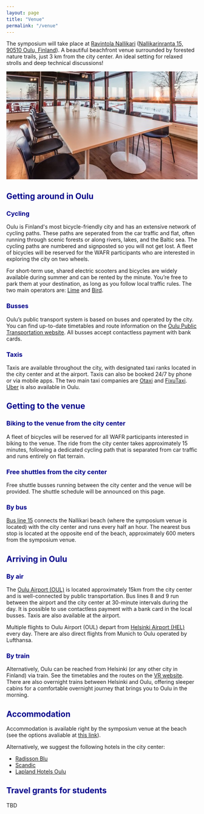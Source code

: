 ```yaml
---
layout: page
title: "Venue"
permalink: "/venue"
---
```


<style> h1 {color: darkblue;}</style>
<style> h2 {color: darkblue;}</style>
<style> h3 {color: darkblue;}</style>

The symposium will take place at [Ravintola Nallikari](http://ravintolanallikari.fi/) ([Nallikarinranta 15, 90510 Oulu, Finland](
https://maps.app.goo.gl/eqSEQHTdCogn9D5J7)).
A beautiful beachfront venue surrounded by forested nature trails, just 3 km from the city center.
An ideal setting for relaxed strolls and deep technical discussions!

<p align="center">
<img src="figures/venue.jpg" alt="drawing"/>
</p>

## Getting around in Oulu 

### Cycling 

Oulu is Finland's most bicycle-friendly city and has an extensive network of cycling paths. These paths are seperated from the car traffic and flat, often running through scenic forests or along rivers, lakes, and the Baltic sea. The cycling paths are numbered and signposted so you will not get lost. A fleet of bicycles will be reserved for the WAFR participants who are interested in exploring the city on two wheels.

For short-term use, shared electric scooters and bicycles are widely available during summer and can be rented by the minute. You’re free to park them at your destination, as long as you follow local traffic rules. The two main operators are: [Lime](https://www.li.me/) and [Bird](https://www.bird.co/map/).

### Busses  

Oulu’s public transport system is based on buses and operated by the city. You can find up-to-date timetables and route information on the [Oulu Public Transportation website](https://www.osl.fi/en/). All busses accept contactless payment with bank cards. 

### Taxis  

Taxis are available throughout the city, with designated taxi ranks located in the city center and at the airport. Taxis can also be booked 24/7 by phone or via mobile apps. The two main taxi companies are [Otaxi](https://www.otaxi.fi/en/otaxi-services/otaxi-app/) and [FixuTaxi](https://fixutaxi.fi/). [Uber](https://www.uber.com/global/en/r/cities/oulu-northern-ostrobothnia-fi/?uclick_id=3ef0798f-4d41-4bd8-b9e0-a770fc872f67) is also available in Oulu. 

## Getting to the venue 

### Biking to the venue from the city center

A fleet of bicycles will be reserved for all WAFR participants interested in biking to the venue.
The ride from the city center takes approximately 15 minutes, following a dedicated cycling path that is separated from car traffic and runs entirely on flat terrain.

### Free shuttles from the city center

Free shuttle busses running between the city center and the venue will be provided. The shuttle schedule will be announced on this page.

### By bus 

[Bus line 15](https://oulunliikenne.fi/linjat/OULU:150/pysakit/OULU:150:0:01) connects the Nallikari beach (where the symposium venue is located) with the city center and runs every half an hour. The nearest bus stop is located at the opposite end of the beach, approximately 600 meters from the symposium venue. 

## Arriving in Oulu

### By air
The [Oulu Airport (OUL)](https://maps.app.goo.gl/4b3FGb4rcPUhoSYk7) is located approximately 15km from the city center and is well-connected by public transportation. Bus lines 8 and 9 run between the airport and the city center at 30-minute intervals during the day. It is possible to use contactless payment with a bank card in the local busses. Taxis are also available at the airport.

Multiple flights to Oulu Airport (OUL) depart from [Helsinki Airport (HEL)](https://maps.app.goo.gl/J4Q9wVBG9ZTPzKWN8) every day. There are also direct flights from Munich to Oulu operated by Lufthansa. 

### By train
Alternatively, Oulu can be reached from Helsinki (or any other city in Finland) via train. See the timetables and the routes on the [VR website](https://www.vr.fi/en). There are also overnight trains between Helsinki and Oulu, offering sleeper cabins for a comfortable overnight journey that brings you to Oulu in the morning. 

## Accommodation

Accommodation is available right by the symposium venue at the beach (see the options avaliable at [this link](https://nallikari.fi/en/accommodation/)).

Alternatively, we suggest the following hotels in the city center:
- [Radisson Blu](https://www.radissonhotels.com/en-us/hotels/radisson-blu-oulu)
- [Scandic](https://www.scandichotels.com/en/hotels/scandic-oulu-city)
- [Lapland Hotels Oulu](https://www.laplandhotels.com/fi/hotellit-ja-kohteet/oulu/lapland-hotels-oulu)
  

## Travel grants for students

TBD
